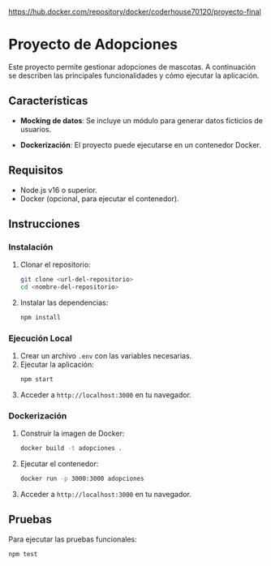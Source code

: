 https://hub.docker.com/repository/docker/coderhouse70120/proyecto-final

# Proyecto de Adopciones

Este proyecto permite gestionar adopciones de mascotas. A continuación se describen las principales funcionalidades y cómo ejecutar la aplicación.

## Características

- **Mocking de datos**: Se incluye un módulo para generar datos ficticios de usuarios.

- **Dockerización**: El proyecto puede ejecutarse en un contenedor Docker.

## Requisitos

- Node.js v16 o superior.
- Docker (opcional, para ejecutar el contenedor).

## Instrucciones

### Instalación
1. Clonar el repositorio:
   ```bash
   git clone <url-del-repositorio>
   cd <nombre-del-repositorio>
   ```

2. Instalar las dependencias:
   ```bash
   npm install
   ```

### Ejecución Local
1. Crear un archivo `.env` con las variables necesarias.
2. Ejecutar la aplicación:
   ```bash
   npm start
   ```
3. Acceder a `http://localhost:3000` en tu navegador.

### Dockerización
1. Construir la imagen de Docker:
   ```bash
   docker build -t adopciones .
   ```

2. Ejecutar el contenedor:
   ```bash
   docker run -p 3000:3000 adopciones
   ```
3. Acceder a `http://localhost:3000` en tu navegador.

## Pruebas
Para ejecutar las pruebas funcionales:
```bash
npm test
```
